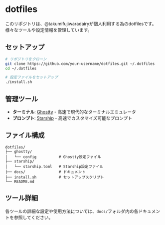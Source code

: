 # dotfiles

このリポジトリは、@takumifujiwaradairyが個人利用する為のdotfilesです。
様々なツールや設定情報を管理しています。

## セットアップ

```bash
# リポジトリをクローン
git clone https://github.com/your-username/dotfiles.git ~/.dotfiles
cd ~/.dotfiles

# 設定ファイルをセットアップ
./install.sh
```

## 管理ツール
- **ターミナル**: [Ghostty](docs/ghostty.md) - 高速で現代的なターミナルエミュレータ
- **プロンプト**: [Starship](docs/starship.md) - 高速でカスタマイズ可能なプロンプト

## ファイル構成

```
dotfiles/
├── ghostty/
│   └── config          # Ghostty設定ファイル
├── starship/
│   └── starship.toml   # Starship設定ファイル
├── docs/               # ドキュメント
├── install.sh          # セットアップスクリプト
└── README.md
```

## ツール詳細

各ツールの詳細な設定や使用方法については、`docs/`フォルダ内の各ドキュメントを参照してください。
